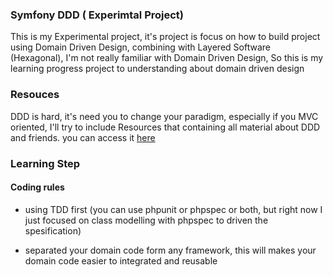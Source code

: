 ### Symfony DDD ( Experimtal Project)


This is my Experimental project, it's project is focus on how to build project using Domain Driven Design, combining with Layered Software (Hexagonal), I'm not really familiar with Domain Driven Design, So this is my learning progress project to understanding about domain driven design 

### Resouces
DDD is hard, it's need you to  change your paradigm, especially if you MVC oriented, I'll try to include Resources that containing all material about DDD and friends. you can access it [here](RESOURCES.md)

### Learning Step
#### Coding rules
  - using TDD first (you can use phpunit or phpspec or both, but right now I just focused on class modelling with phpspec to driven the spesification)

  - separated your domain code form any framework, this will makes your domain code easier to integrated and reusable
